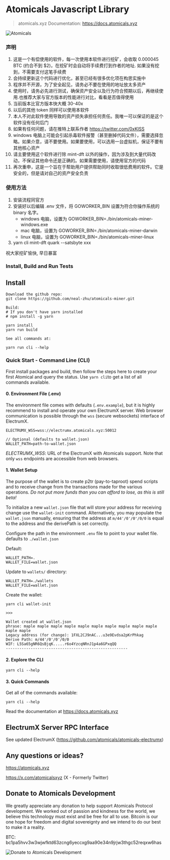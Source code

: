# Atomicals Javascript Library

> atomicals.xyz
> Documentation: https://docs.atomicals.xyz

![Atomicals](banner.png)

### 声明
1. 这是一个有偿使用的软件，每一次使用本软件进行挖矿，会收取 0.000045 BTC (约合不到 $2)，在挖矿时会自动将手续费打到作者的地址. 如果没有挖到，不需要支付这笔手续费
2. 会持续更新这个代码进行优化，甚至已经有很多优化项在构思实施中
3. 程序并不开源，为了安全起见，请务必不要在使用的地址放太多资产
4. 使用时，请务必先进行测试，确保资产安全以及行为符合预期以后，再继续使用.也推荐大家与官方版本的性能进行对比，看看是否值得使用
5. 当前版本比官方版本快大概 30-40x
6. 以后的其他 token 同样可以使用本软件
7. 本人不对此软件使用导致的资产损失承担任何责任。我唯一可以保证的是这个软件没有任何后门
8. 如果有任何问题，请在推特上联系作者 https://twitter.com/0xKISS
9. windows 电脑上可能会引起杀毒软件报警（甚至删掉代码文件），需要选择忽略。如果介意，请不要使用。如果要使用，可以选用一台虚拟机，保证不要有其他核心资产
10. 请主要使用这个软件进行除 mint-dft 以外的操作，因为涉及到大量代码改动，不保证其他命令还是正确的。如果需要使用，请使用官方的代码
11. 再次重申，这是一个旨在于帮助用户提供帮助同时收取很低费用的软件。它是安全的，但是请对自己的资产安全负责

### 使用方法
1. 安装流程同官方
2. 安装好以后编辑 .env 文件，将 GOWORKER_BIN 设置为符合你操作系统的 binary 名字。
    * windows 电脑，设置为 GOWORKER_BIN=./bin/atomicals-miner-windows.exe
    * mac 电脑，设置为 GOWORKER_BIN=./bin/atomicals-miner-darwin
    * linux 电脑，设置为 GOWORKER_BIN=./bin/atomicals-miner-linux
3. yarn cli mint-dft quark --satsbyte xxx

祝大家挖矿愉快, 早日暴富

### Install, Build and Run Tests

## Install

```
Download the github repo:
git clone https://github.com/neal-zhu/atomicals-miner.git

Build:
# If you don't have yarn installed
# npm install -g yarn

yarn install
yarn run build

See all commands at:

yarn run cli --help
```

### Quick Start - Command Line (CLI)

First install packages and build, then follow the steps here to create your first Atomical and query the status. Use `yarn cli`to get a list of all commands available.

#### 0. Environment File (.env)

The environment file comes with defaults (`.env.example`), but it is highly recommend to install and operate your own ElectrumX server. Web browser communication is possible through the `wss` (secure websockets) interface of ElectrumX.

```
ELECTRUMX_WSS=wss://electrumx.atomicals.xyz:50012

// Optional (defaults to wallet.json)
WALLET_PATH=path-to-wallet.json
```

_ELECTRUMX_WSS_: URL of the ElectrumX with Atomicals support. Note that only `wss` endpoints are accessible from web browsers.

#### 1. Wallet Setup

The purpose of the wallet is to create p2tr (pay-to-taproot) spend scripts and to receive change from the transactions made for the various operations. _Do not put more funds than you can afford to lose, as this is still beta!_

To initialize a new `wallet.json` file that will store your address for receiving change use the `wallet-init` command. Alternatively, you may populate the `wallet.json` manually, ensuring that the address at `m/44'/0'/0'/0/0` is equal to the address and the derivePath is set correctly.

Configure the path in the environment `.env` file to point to your wallet file. defaults to `./wallet.json`

Default:

```
WALLET_PATH=.
WALLET_FILE=wallet.json
```

Update to `wallets/` directory:

```
WALLET_PATH=./wallets
WALLET_FILE=wallet.json
```

Create the wallet:

```
yarn cli wallet-init

>>>

Wallet created at wallet.json
phrase: maple maple maple maple maple maple maple maple maple maple maple maple
Legacy address (for change): 1FXL2CJ9nAC...u3e9Evdsa2pKrPhkag
Derive Path: m/44'/0'/0'/0/0
WIF: L5Sa65gNR6QsBjqK.....r6o4YzcqNRnJ1p4a6GPxqQQ
------------------------------------------------------
```

#### 2. Explore the CLI

```
yarn cli --help
```

#### 3. Quick Commands

Get all of the commands available:

```
yarn cli --help
```

Read the documentation at https://docs.atomicals.xyz

## ElectrumX Server RPC Interface

See updated ElectrumX (https://github.com/atomicals/atomicals-electrumx)

## Any questions or ideas?

https://atomicals.xyz

https://x.com/atomicalsxyz (X - Formerly Twitter)

## Donate to Atomicals Development

We greatly appreciate any donation to help support Atomicals Protocol development. We worked out of passion and kindness for the world, we believe this technology must exist and be free for all to use. Bitcoin is our one hope for freedom and digital sovereignty and we intend to do our best to make it a reality.

BTC: bc1pa5hvv3w3wjwfktd63zcng6yeccxg9aa90e34n9jrjw3thgc52reqxw6has

![Donate to Atomicals Development](donate.png)
